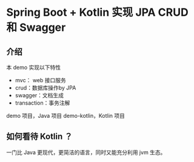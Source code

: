 # Spring Boot + Kotlin 实现 JPA CRUD 和 Swagger

## 介绍
本 demo 实现以下特性

- mvc： web 接口服务
- crud：数据库操作by JPA
- swagger：文档生成
- transaction：事务注解


demo 项目，Java 项目
demo-kotlin，Kotlin 项目

## 如何看待 Kotlin ？
一门比 Java 更现代，更简洁的语言，同时又能充分利用 jvm 生态。
